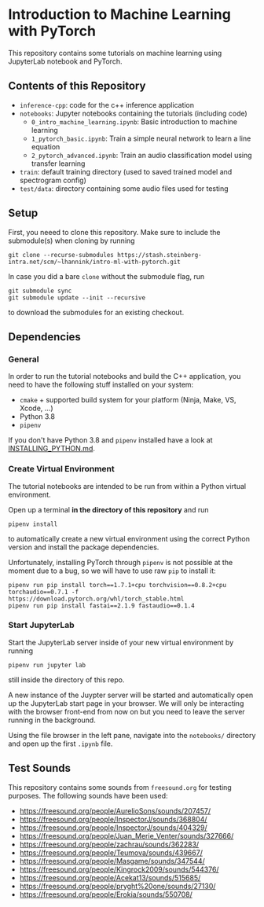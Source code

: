 # Introduction to Machine Learning with PyTorch

This repository contains some tutorials on machine learning using JupyterLab
notebook and PyTorch.

## Contents of this Repository

* `inference-cpp`: code for the c++ inference application
* `notebooks`: Jupyter notebooks containing the tutorials (including code)
    - `0_intro_machine_learning.ipynb`: Basic introduction to machine learning
    - `1_pytorch_basic.ipynb`: Train a simple neural network to learn a line equation
    - `2_pytorch_advanced.ipynb`: Train an audio classification model using transfer learning
* `train`: default training directory (used to saved trained model and spectrogram config)
* `test/data`: directory containing some audio files used for testing

## Setup

First, you neeed to clone this repository. Make sure to include the submodule(s) when cloning by running

```
git clone --recurse-submodules https://stash.steinberg-intra.net/scm/~lhannink/intro-ml-with-pytorch.git
```

In case you did a bare `clone` without the submodule flag, run
```
git submodule sync
git submodule update --init --recursive
```

to download the submodules for an existing checkout.

## Dependencies

### General

In order to run the tutorial notebooks and build the C++ application, you need to have the following stuff installed on your system:

* ``cmake`` + supported build system for your platform (Ninja, Make, VS, Xcode, ...)
* Python 3.8
* `pipenv`

If you don't have Python 3.8 and `pipenv` installed have a look at [INSTALLING_PYTHON.md](INSTALLING_PYTHON.md).

### Create Virtual Environment

The tutorial notebooks are intended to be run from within a Python virtual
environment.

Open up a terminal **in the directory of this repository** and run

```
pipenv install
```

to automatically create a new virtual environment using the correct
Python version and install the package dependencies.

Unfortunately, installing PyTorch through `pipenv` is not possible at the
moment due to a bug, so we will have to use raw `pip` to install it:

```
pipenv run pip install torch==1.7.1+cpu torchvision==0.8.2+cpu torchaudio==0.7.1 -f https://download.pytorch.org/whl/torch_stable.html
pipenv run pip install fastai==2.1.9 fastaudio==0.1.4
```

### Start JupyterLab

Start the JupyterLab server inside of your new virtual environment by running

```
pipenv run jupyter lab
```
still inside the directory of this repo.

A new instance of the Juypter server will be started and automatically open
up the JupyterLab start page in your browser. We will only be interacting
with the browser front-end from now on but you need to leave the server
running in the background.

Using the file browser in the left pane, navigate into the `notebooks/`
directory and open up the first `.ipynb` file.

## Test Sounds

This repository contains some sounds from `freesound.org` for testing purposes. The following sounds have been used:
* https://freesound.org/people/AurelioSons/sounds/207457/
* https://freesound.org/people/InspectorJ/sounds/368804/
* https://freesound.org/people/InspectorJ/sounds/404329/
* https://freesound.org/people/Juan_Merie_Venter/sounds/327666/
* https://freesound.org/people/zachrau/sounds/362283/
* https://freesound.org/people/Teumova/sounds/439667/
* https://freesound.org/people/Masgame/sounds/347544/
* https://freesound.org/people/Kingrock2009/sounds/544376/
* https://freesound.org/people/Acekat13/sounds/515685/
* https://freesound.org/people/pryght%20one/sounds/27130/
* https://freesound.org/people/Erokia/sounds/550708/
